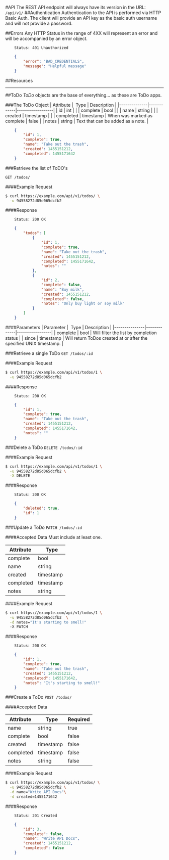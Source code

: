 #API
The REST API endpoint will always have its version in the URL: `/api/v1/` 
##Authentication
Authentication to the API is performed via HTTP Basic Auth. The client will provide an API key as the basic auth username and will not provide a password. 

##Errors
Any HTTP Status in the range of 4XX will represent an error and will be accompanied by an error object.

```HTTP
    Status: 401 Unauthorized
```
```json
    {
        "error": "BAD_CREDENTIALS",
        "message": "Helpful message"
    }
```

##Resources

------------------

##ToDo
*ToDo* objects are the base of everything… as these are ToDo apps.

###The ToDo Object
|  Attribute   |  Type      |    Description   |
|--------------|------------|------------------|
|   id         |  int       |   |
|   complete   |  bool      |   |
|   name       |  string    |   | 
|   created    |  timestamp |   |
|   completed  |  timestamp |  When was marked as complete \| false |
|   notes      |  string    |  Text that can be added as a note.    |

```json
    {
        "id": 1,
        "complete": true,
        "name": "Take out the trash",
        "created": 1455151212,
        "completed": 1455171642
    }
```

###Retrieve the list of ToDO's

`GET /todos/`

####Example Request
```sh
$ curl https://example.com/api/v1/todos/ \
  -u 94558272d85d065dcfb2
```

####Response
```HTTP
    Status: 200 OK
```
```json
    {
        "todos": [
            {
                "id": 1,
                "complete": true,
                "name": "Take out the trash",
                "created": 1455151212,
                "completed": 1455171642,
                "notes": ""
            },
            {
                "id": 2,
                "complete": false,
                "name": "Buy milk",
                "created": 1455151212,
                "completed": false,
                "notes": "Only buy light or soy milk"
            }
        ]
    }
```

####Parameters
|   Parameter   |   Type      |   Description   |
|---------------|-------------|-----------------|
|   complete    |   bool      |  Will filter the list by completion status |
|   since       |   timestamp |  Will return ToDos created at or after the specified UNIX timestamp. |

###Retrieve a single ToDo
`GET /todos/:id`

####Example Request
```sh
$ curl https://example.com/api/v1/todos/1 \
  -u 94558272d85d065dcfb2
```

####Response
```HTTP
    Status: 200 OK
```
```json
    {
        "id": 1,
        "complete": true,
        "name": "Take out the trash",
        "created": 1455151212,
        "completed": 1455171642,
        "notes": ""
    }
```

###Delete a ToDo
`DELETE /todos/:id`

####Example Request
```sh
$ curl https://example.com/api/v1/todos/1 \
  -u 94558272d85d065dcfb2 \
  -X DELETE
```

####Response
```HTTP
    Status: 200 OK
```
```json
    {
        "deleted": true,
        "id": 1
    }
```

###Update a ToDo
`PATCH /todos/:id`

####Accepted Data
Must include at least one.

|  Attribute   |  Type      |
|--------------|------------|
|   complete   |  bool      |
|   name       |  string    |
|   created    |  timestamp |
|   completed  |  timestamp |
|   notes      |  string    |


####Example Request
```sh
$ curl https://example.com/api/v1/todos/1 \
  -u 94558272d85d065dcfb2  \
  -d notes="It's starting to smell!"
  -X PATCH
```

####Response
```HTTP
    Status: 200 OK
```
```json
    {
        "id": 1,
        "complete": true,
        "name": "Take out the trash",
        "created": 1455151212,
        "completed": 1455171642,
        "notes": "It's starting to smell!"
    }
```

###Create a ToDo
`POST /todos/`

####Accepted Data

|  Attribute   |  Type      |  Required |
|--------------|------------|-----------|
|   name       |  string    |  true     |
|   complete   |  bool      |  false    |
|   created    |  timestamp |  false    |
|   completed  |  timestamp |  false    |
|   notes      |  string    |  false    |

####Example Request
```sh
$ curl https://example.com/api/v1/todos/ \
  -u 94558272d85d065dcfb2 \
  -d name="Write API Docs"\
  -d created=1455171642
```

####Response
```HTTP
    Status: 201 Created
```
```json
    {
        "id": 3,
        "complete": false,
        "name": "Write API Docs",
        "created": 1455151212,
        "completed": false
    }
```